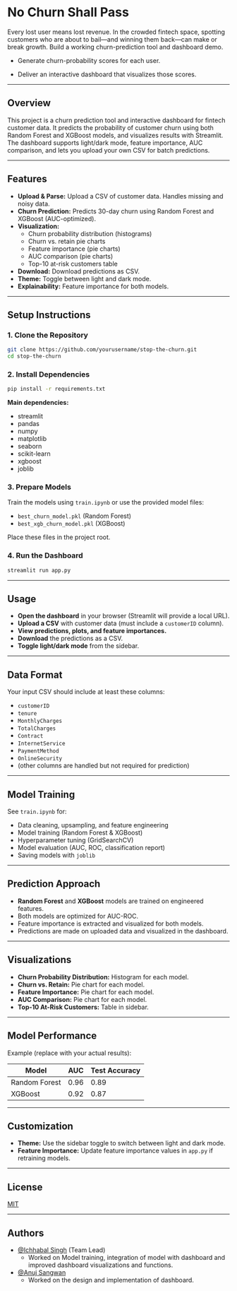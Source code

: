 
# No Churn Shall Pass

Every lost user means lost revenue. In the crowded fintech space, spotting customers who are about to bail—and winning them back—can make or break growth.
Build a working churn-prediction tool and dashboard demo.

- Generate churn-probability scores for each user.

- Deliver an interactive dashboard that visualizes those scores.
---

## Overview

This project is a churn prediction tool and interactive dashboard for fintech customer data. It predicts the probability of customer churn using both Random Forest and XGBoost models, and visualizes results with Streamlit. The dashboard supports light/dark mode, feature importance, AUC comparison, and lets you upload your own CSV for batch predictions.

---

## Features

- **Upload & Parse:** Upload a CSV of customer data. Handles missing and noisy data.
- **Churn Prediction:** Predicts 30-day churn using Random Forest and XGBoost (AUC-optimized).
- **Visualization:**
  - Churn probability distribution (histograms)
  - Churn vs. retain pie charts
  - Feature importance (pie charts)
  - AUC comparison (pie charts)
  - Top-10 at-risk customers table
- **Download:** Download predictions as CSV.
- **Theme:** Toggle between light and dark mode.
- **Explainability:** Feature importance for both models.

---

## Setup Instructions

### 1. Clone the Repository

```bash
git clone https://github.com/yourusername/stop-the-churn.git
cd stop-the-churn
```

### 2. Install Dependencies

```bash
pip install -r requirements.txt
```

**Main dependencies:**
- streamlit
- pandas
- numpy
- matplotlib
- seaborn
- scikit-learn
- xgboost
- joblib

### 3. Prepare Models

Train the models using `train.ipynb` or use the provided model files:
- `best_churn_model.pkl` (Random Forest)
- `best_xgb_churn_model.pkl` (XGBoost)

Place these files in the project root.

### 4. Run the Dashboard

```bash
streamlit run app.py
```

---

## Usage

- **Open the dashboard** in your browser (Streamlit will provide a local URL).
- **Upload a CSV** with customer data (must include a `customerID` column).
- **View predictions, plots, and feature importances.**
- **Download** the predictions as a CSV.
- **Toggle light/dark mode** from the sidebar.

---

## Data Format

Your input CSV should include at least these columns:

- `customerID`
- `tenure`
- `MonthlyCharges`
- `TotalCharges`
- `Contract`
- `InternetService`
- `PaymentMethod`
- `OnlineSecurity`
- (other columns are handled but not required for prediction)

---

## Model Training

See `train.ipynb` for:

- Data cleaning, upsampling, and feature engineering
- Model training (Random Forest & XGBoost)
- Hyperparameter tuning (GridSearchCV)
- Model evaluation (AUC, ROC, classification report)
- Saving models with `joblib`

---

## Prediction Approach

- **Random Forest** and **XGBoost** models are trained on engineered features.
- Both models are optimized for AUC-ROC.
- Feature importance is extracted and visualized for both models.
- Predictions are made on uploaded data and visualized in the dashboard.

---

## Visualizations

- **Churn Probability Distribution:** Histogram for each model.
- **Churn vs. Retain:** Pie chart for each model.
- **Feature Importance:** Pie chart for each model.
- **AUC Comparison:** Pie chart for each model.
- **Top-10 At-Risk Customers:** Table in sidebar.

---

## Model Performance

Example (replace with your actual results):

| Model         | AUC   | Test Accuracy |
|---------------|-------|--------------|
| Random Forest | 0.96  | 0.89         |
| XGBoost       | 0.92  | 0.87         |

---

## Customization

- **Theme:** Use the sidebar toggle to switch between light and dark mode.
- **Feature Importance:** Update feature importance values in `app.py` if retraining models.

---





## License

[MIT](https://choosealicense.com/licenses/mit/)

---
## Authors

- [@Ichhabal Singh](https://www.github.com/CodeRulerNo1) (Team Lead)
  - Worked on Model training, integration of model with dashboard and improved dashboard visualizations and functions. 
- [@Anuj Sangwan](https://github.com/aj711)
  - Worked on the design and implementation of dashboard.  
